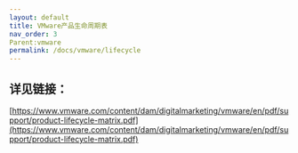 ```yaml
---
layout: default
title: VMware产品生命周期表
nav_order: 3
Parent:vmware
permalink: /docs/vmware/lifecycle
---
```



## 详见链接：

[https://www.vmware.com/content/dam/digitalmarketing/vmware/en/pdf/support/product-lifecycle-matrix.pdf](https://www.vmware.com/content/dam/digitalmarketing/vmware/en/pdf/support/product-lifecycle-matrix.pdf)


